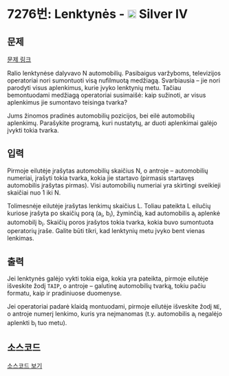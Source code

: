# 7276번: Lenktynės - <img src="https://static.solved.ac/tier_small/7.svg" style="height:20px" /> Silver IV

<!-- performance -->

<!-- 문제 제출 후 깃허브에 푸시를 했을 때 제출한 코드의 성능이 입력될 공간입니다.-->

<!-- end -->

## 문제

[문제 링크](https://boj.kr/7276)


<p>Ralio lenktynėse dalyvavo N automobilių. Pasibaigus varžyboms, televizijos operatoriai nori sumontuoti visą nufilmuotą medžiagą. Svarbiausia – jie nori parodyti visus aplenkimus, kurie įvyko lenktynių metu. Tačiau bemontuodami medžiagą operatoriai susimaišė: kaip sužinoti, ar visus aplenkimus jie sumontavo teisinga tvarka?</p>

<p>Jums žinomos pradinės automobilių pozicijos, bei eilė automobilių aplenkimų. Parašykite programą, kuri nustatytų, ar duoti aplenkimai galėjo įvykti tokia tvarka.</p>



## 입력


<p>Pirmoje eilutėje įrašytas automobilių skaičius N, o antroje – automobilių numeriai, įrašyti tokia tvarka, kokia jie startavo (pirmasis startavęs automobilis įrašytas pirmas). Visi automobilių numeriai yra skirtingi sveikieji skaičiai nuo 1 iki N.</p>

<p>Tolimesnėje eilutėje įrašytas lenkimų skaičius L. Toliau pateikta L eilučių kuriose įrašyta po skaičių porą (a<sub>i</sub>, b<sub>i</sub>), žyminčią, kad automobilis a<sub>i</sub> aplenkė automobilį b<sub>i</sub>. Skaičių poros įrašytos tokia tvarka, kokia buvo sumontuota operatorių įraše. Galite būti tikri, kad lenktynių metu įvyko bent vienas lenkimas.</p>



## 출력


<p>Jei lenktynės galėjo vykti tokia eiga, kokia yra pateikta, pirmoje eilutėje išveskite žodį <code>TAIP</code>, o antroje – galutinę automobilių tvarką, tokiu pačiu formatu, kaip ir pradiniuose duomenyse.</p>

<p>Jei operatoriai padarė klaidą montuodami, pirmoje eilutėje išveskite žodį <code>NE</code>, o antroje numerį lenkimo, kuris yra neįmanomas (t.y. automobilis a<sub>i</sub> negalėjo aplenkti b<sub>i</sub> tuo metu).</p>



## 소스코드

[소스코드 보기](Lenktynės.cpp)